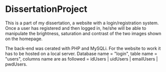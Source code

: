 # DissertationProject

This is a part of my dissertation, a website with a login/registration system. Once a user has registered and then logged in, he/she will be able to manipulate the brightness, saturation and contrast of the two images shown on the homepage.

The back-end was cerated with PHP and MySQLi. For the website to work it has to be hosted on a local server. Database name = "login", table name = "users", columns name are as followed = idUsers | uidUsers | emailUsers | pwdUsers.
